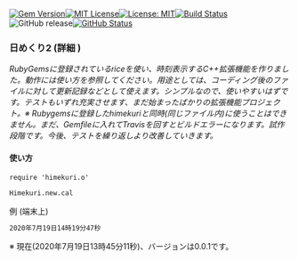 [![Gem Version](https://badge.fury.io/rb/himekuri2.svg)](http://badge.fury.io/rb/zinbeijett)[![MIT License](http://img.shields.io/badge/license-MIT-blue.svg?style=flat)](LICENSE)[![License: MIT](https://img.shields.io/badge/License-MIT-yellow.svg)](https://opensource.org/licenses/MIT)[![Build Status](https://travis-ci.org/takkii/himekuri2.svg?branch=master)](https://travis-ci.org/takkii/himekuri2)![GitHub release](https://img.shields.io/github/release/takkii/himekuri2.svg?style=flat)[![GitHub Status](https://img.shields.io/github/last-commit/takkii/himekuri2.svg?style=flat)](GitHub)

### 日めくり2 (詳細 )

_RubyGemsに登録されているriceを使い、時刻表示するC++拡張機能を作りました。動作には使い方を参照してください。用途としては、コーディング後のファイルに対して更新記録などとして使えます。シンプルなので、使いやすいはずです。テストもいずれ充実させます、まだ始まったばかりの拡張機能プロジェクト。※ Rubygemsに登録したhimekuriと同時(同じファイル内)に使うことはできません。まだ、Gemfileに入れてTravisを回すとビルドエラーになります。試作段階です。今後、テストを繰り返しより改善していきます。_

#### 使い方

```markdown
require 'himekuri.o'

Himekuri.new.cal
```

例 (端末上)

```markdown
2020年7月19日14時19分47秒
```

※ 現在(2020年7月19日13時45分11秒)、バージョンは0.0.1です。
